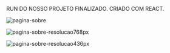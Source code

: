 RUN DO NOSSO PROJETO FINALIZADO. CRIADO COM REACT.

![pagina-sobre](https://user-images.githubusercontent.com/106616102/193101610-0c553886-c0c7-43ab-8ffd-2cc94182e9b1.png)

![pagina-sobre-resolucao768px](https://user-images.githubusercontent.com/106616102/193101801-c2290dc7-d78d-48b2-8913-324d3489e1f9.png)

![pagina-sobre-resolucao436px](https://user-images.githubusercontent.com/106616102/193101844-c8c6d8ea-b0f0-4c43-b827-ab7cfedef292.png)
